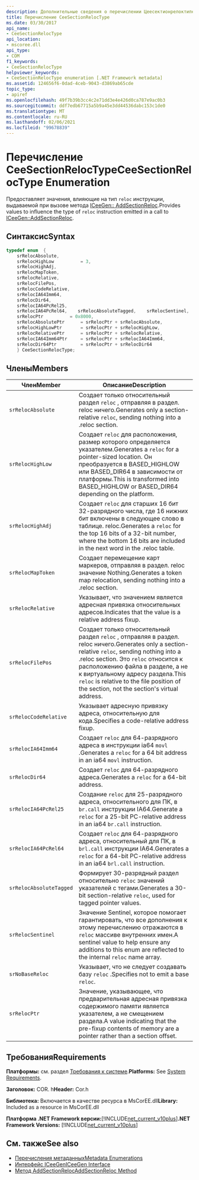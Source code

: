 ```yaml
---
description: Дополнительные сведения о перечислении Цеесектионрелоктипе
title: Перечисление CeeSectionRelocType
ms.date: 03/30/2017
api_name:
- CeeSectionRelocType
api_location:
- mscoree.dll
api_type:
- COM
f1_keywords:
- CeeSectionRelocType
helpviewer_keywords:
- CeeSectionRelocType enumeration [.NET Framework metadata]
ms.assetid: 124656f6-0dad-4ceb-9043-d3869ab65cde
topic_type:
- apiref
ms.openlocfilehash: 49f7b39b3cc4c2e71dd3e4e426d0ca787e9ac0b3
ms.sourcegitcommit: ddf7edb67715a5b9a45e3dd44536dabc153c1de0
ms.translationtype: MT
ms.contentlocale: ru-RU
ms.lasthandoff: 02/06/2021
ms.locfileid: "99678839"
---
```

# <a name="ceesectionreloctype-enumeration"></a><span data-ttu-id="ca47d-103">Перечисление CeeSectionRelocType</span><span class="sxs-lookup"><span data-stu-id="ca47d-103">CeeSectionRelocType Enumeration</span></span>

<span data-ttu-id="ca47d-104">Предоставляет значения, влияющие на тип `reloc` инструкции, выдаваемой при вызове метода [ICeeGen:: AddSectionReloc](iceegen-addsectionreloc-method.md).</span><span class="sxs-lookup"><span data-stu-id="ca47d-104">Provides values to influence the type of `reloc` instruction emitted in a call to [ICeeGen::AddSectionReloc](iceegen-addsectionreloc-method.md).</span></span>  
  
## <a name="syntax"></a><span data-ttu-id="ca47d-105">Синтаксис</span><span class="sxs-lookup"><span data-stu-id="ca47d-105">Syntax</span></span>  
  
```cpp  
typedef enum  {  
    srRelocAbsolute,  
    srRelocHighLow          = 3,  
    srRelocHighAdj,
    srRelocMapToken,  
    srRelocRelative,  
    srRelocFilePos,  
    srRelocCodeRelative,  
    srRelocIA64Imm64,  
    srRelocDir64,  
    srRelocIA64PcRel25,  
    srRelocIA64PcRel64,    srRelocAbsoluteTagged,    srRelocSentinel,    srNoBaseReloc       = 0x4000,  
    srRelocPtr          = 0x8000,  
    srRelocAbsolutePtr      = srRelocPtr + srRelocAbsolute,  
    srRelocHighLowPtr       = srRelocPtr + srRelocHighLow,  
    srRelocRelativePtr      = srRelocPtr + srRelocRelative,  
    srRelocIA64Imm64Ptr     = srRelocPtr + srRelocIA64Imm64,  
    srRelocDir64Ptr         = srRelocPtr + srRelocDir64  
    } CeeSectionRelocType;  
```  
  
## <a name="members"></a><span data-ttu-id="ca47d-106">Члены</span><span class="sxs-lookup"><span data-stu-id="ca47d-106">Members</span></span>  
  
|<span data-ttu-id="ca47d-107">Член</span><span class="sxs-lookup"><span data-stu-id="ca47d-107">Member</span></span>|<span data-ttu-id="ca47d-108">Описание</span><span class="sxs-lookup"><span data-stu-id="ca47d-108">Description</span></span>|  
|------------|-----------------|  
|`srRelocAbsolute`|<span data-ttu-id="ca47d-109">Создает только относительный раздел `reloc` , отправляя в раздел. reloc ничего.</span><span class="sxs-lookup"><span data-stu-id="ca47d-109">Generates only a section-relative `reloc`, sending nothing into a .reloc section.</span></span>|  
|`srRelocHighLow`|<span data-ttu-id="ca47d-110">Создает `reloc` для расположения, размер которого определяется указателем.</span><span class="sxs-lookup"><span data-stu-id="ca47d-110">Generates a `reloc` for a pointer-sized location.</span></span> <span data-ttu-id="ca47d-111">Он преобразуется в BASED_HIGHLOW или BASED_DIR64 в зависимости от платформы.</span><span class="sxs-lookup"><span data-stu-id="ca47d-111">This is transformed into BASED_HIGHLOW or BASED_DIR64 depending on the platform.</span></span>|  
|`srRelocHighAdj`|<span data-ttu-id="ca47d-112">Создает `reloc` для старших 16 бит 32-разрядного числа, где 16 нижних бит включены в следующее слово в таблице. reloc.</span><span class="sxs-lookup"><span data-stu-id="ca47d-112">Generates a `reloc` for the top 16 bits of a 32-bit number, where the bottom 16 bits are included in the next word in the .reloc table.</span></span>|  
|`srRelocMapToken`|<span data-ttu-id="ca47d-113">Создает перемещение карт маркеров, отправляя в раздел. reloc значение Nothing.</span><span class="sxs-lookup"><span data-stu-id="ca47d-113">Generates a token map relocation, sending nothing into a .reloc section.</span></span>|  
|`srRelocRelative`|<span data-ttu-id="ca47d-114">Указывает, что значением является адресная привязка относительных адресов.</span><span class="sxs-lookup"><span data-stu-id="ca47d-114">Indicates that the value is a relative address fixup.</span></span>|  
|`srRelocFilePos`|<span data-ttu-id="ca47d-115">Создает только относительный раздел `reloc` , отправляя в раздел. reloc ничего.</span><span class="sxs-lookup"><span data-stu-id="ca47d-115">Generates only a section-relative `reloc`, sending nothing into a .reloc section.</span></span> <span data-ttu-id="ca47d-116">Это `reloc` относится к расположению файла в разделе, а не к виртуальному адресу раздела.</span><span class="sxs-lookup"><span data-stu-id="ca47d-116">This `reloc` is relative to the file position of the section, not the section's virtual address.</span></span>|  
|`srRelocCodeRelative`|<span data-ttu-id="ca47d-117">Указывает адресную привязку адреса, относительную для кода.</span><span class="sxs-lookup"><span data-stu-id="ca47d-117">Specifies a code-relative address fixup.</span></span>|  
|`srRelocIA64Imm64`|<span data-ttu-id="ca47d-118">Создает `reloc` для 64-разрядного адреса в инструкции ia64 `movl` .</span><span class="sxs-lookup"><span data-stu-id="ca47d-118">Generates a `reloc` for a 64 bit address in an ia64 `movl` instruction.</span></span>|  
|`srRelocDir64`|<span data-ttu-id="ca47d-119">Создает `reloc` для 64-разрядного адреса.</span><span class="sxs-lookup"><span data-stu-id="ca47d-119">Generates a `reloc` for a 64-bit address.</span></span>|  
|`srRelocIA64PcRel25`|<span data-ttu-id="ca47d-120">Создание `reloc` для 25-разрядного адреса, относительного для ПК, в `br.call` инструкции IA64.</span><span class="sxs-lookup"><span data-stu-id="ca47d-120">Generate a `reloc` for a 25-bit PC-relative address in an ia64 `br.call` instruction.</span></span>|  
|`srRelocIA64PcRel64`|<span data-ttu-id="ca47d-121">Создает `reloc` для 64-разрядного адреса, относительный для ПК, в `brl.call` инструкции IA64.</span><span class="sxs-lookup"><span data-stu-id="ca47d-121">Generates a `reloc` for a 64-bit PC-relative address in an ia64 `brl.call` instruction.</span></span>|  
|`srRelocAbsoluteTagged`|<span data-ttu-id="ca47d-122">Формирует 30-разрядный раздел относительно `reloc` значений указателей с тегами.</span><span class="sxs-lookup"><span data-stu-id="ca47d-122">Generates a 30-bit section-relative `reloc`, used for tagged pointer values.</span></span>|  
|`srRelocSentinel`|<span data-ttu-id="ca47d-123">Значение Sentinel, которое помогает гарантировать, что все дополнения к этому перечислению отражаются в `reloc` массиве внутренних имен.</span><span class="sxs-lookup"><span data-stu-id="ca47d-123">A sentinel value to help ensure any additions to this enum are reflected to the internal `reloc` name array.</span></span>|  
|`srNoBaseReloc`|<span data-ttu-id="ca47d-124">Указывает, что не следует создавать базу `reloc` .</span><span class="sxs-lookup"><span data-stu-id="ca47d-124">Specifies not to emit a base `reloc`.</span></span>|  
|`srRelocPtr`|<span data-ttu-id="ca47d-125">Значение, указывающее, что предварительная адресная привязка содержимого памяти является указателем, а не смещением раздела.</span><span class="sxs-lookup"><span data-stu-id="ca47d-125">A value indicating that the pre-fixup contents of memory are a pointer rather than a section offset.</span></span>|  
  
## <a name="requirements"></a><span data-ttu-id="ca47d-126">Требования</span><span class="sxs-lookup"><span data-stu-id="ca47d-126">Requirements</span></span>  

 <span data-ttu-id="ca47d-127">**Платформы:** см. раздел [Требования к системе](../../get-started/system-requirements.md).</span><span class="sxs-lookup"><span data-stu-id="ca47d-127">**Platforms:** See [System Requirements](../../get-started/system-requirements.md).</span></span>  
  
 <span data-ttu-id="ca47d-128">**Заголовок:** COR. h</span><span class="sxs-lookup"><span data-stu-id="ca47d-128">**Header:** Cor.h</span></span>  
  
 <span data-ttu-id="ca47d-129">**Библиотека:** Включается в качестве ресурса в MsCorEE.dll</span><span class="sxs-lookup"><span data-stu-id="ca47d-129">**Library:** Included as a resource in MsCorEE.dll</span></span>  
  
 <span data-ttu-id="ca47d-130">**Платформа .NET Framework версии:**[!INCLUDE[net_current_v10plus](../../../../includes/net-current-v10plus-md.md)]</span><span class="sxs-lookup"><span data-stu-id="ca47d-130">**.NET Framework Versions:** [!INCLUDE[net_current_v10plus](../../../../includes/net-current-v10plus-md.md)]</span></span>  
  
## <a name="see-also"></a><span data-ttu-id="ca47d-131">См. также</span><span class="sxs-lookup"><span data-stu-id="ca47d-131">See also</span></span>

- [<span data-ttu-id="ca47d-132">Перечисления метаданных</span><span class="sxs-lookup"><span data-stu-id="ca47d-132">Metadata Enumerations</span></span>](metadata-enumerations.md)
- [<span data-ttu-id="ca47d-133">Интерфейс ICeeGen</span><span class="sxs-lookup"><span data-stu-id="ca47d-133">ICeeGen Interface</span></span>](iceegen-interface.md)
- [<span data-ttu-id="ca47d-134">Метод AddSectionReloc</span><span class="sxs-lookup"><span data-stu-id="ca47d-134">AddSectionReloc Method</span></span>](iceegen-addsectionreloc-method.md)
